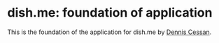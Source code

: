 # dish.me: foundation of application

This is the foundation of the application for
dish.me by [Dennis Cessan](http://denniscessan.se/).